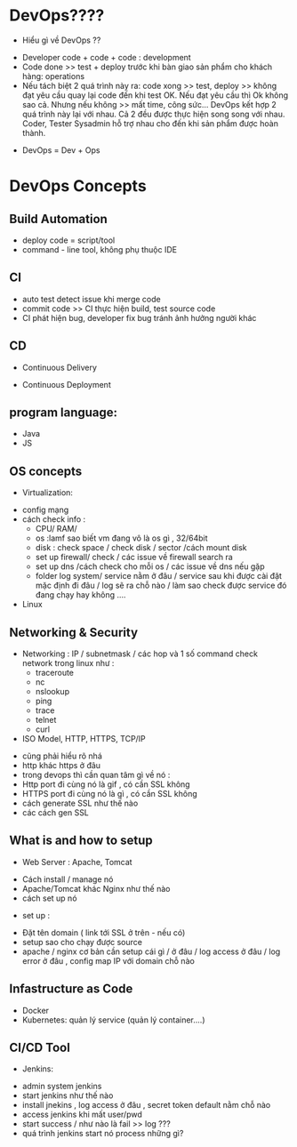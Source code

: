 # DevOps????
* Hiểu gì về DevOps ??
-  Developer code + code + code : development
- Code done >> test +  deploy trước khi bàn giao sản phẩm cho khách hàng: operations
- Nếu tách biệt 2 quá trình này ra: code xong >> test, deploy >> không đạt yêu cầu quay lại code đến khi test OK. Nếu đạt yêu cầu thì Ok không sao cả. Nhưng nếu không >> mất time, công sức... DevOps kết hợp 2 quá trình này lại với nhau. Cả 2 đều được thực hiện song song với nhau. Coder, Tester Sysadmin hỗ trợ nhau cho đến khi sản phẩm được hoàn thành.
* DevOps = Dev + Ops

# DevOps Concepts
## Build Automation
- deploy code = script/tool
- command - line tool, không phụ thuộc IDE

## CI
- auto test detect issue khi merge code
- commit code >> CI thực hiện build, test source code 
- CI phát hiện bug, developer fix bug tránh ảnh hưởng người khác

## CD
* Continuous Delivery

* Continuous Deployment
## program language:
* Java 
* JS 

## OS concepts
* Virtualization:
- config mạng 
- cách check info  :
    + CPU/ RAM/ 
    + os  :lamf sao biết vm đang vô là os gì , 32/64bit 
    + disk : check space / check disk / sector /cách mount disk
    + set up firewall/ check / các issue về firewall search ra  
    + set up dns /cách check cho mỗi os / các issue về dns nếu gặp
    + folder log system/ service nằm ở đâu / service sau khi được cài đặt mặc định đi đâu / log sẽ ra chỗ nào / làm sao check được service đó đang chạy hay không ....
- Linux

## Networking & Security
* Networking : IP / subnetmask / các hop  và 1 số command check network trong linux như :
    + traceroute 
    + nc 
    + nslookup
    + ping 
    + trace
    + telnet 
    + curl
* ISO Model, HTTP, HTTPS, TCP/IP
- cũng phải hiểu rõ nhá 
- http khác https ở đâu 
- trong devops thì cần quan tâm gì về nó : 
- Http port đi cùng nó là gif , có cần SSL không 
- HTTPS port đi cùng nó là gì , có cần SSL không 
- cách generate SSL như thế nào 
- các cách gen SSL 

## What is and how to setup 
* Web Server : Apache, Tomcat 
- Cách install / manage nó 
- Apache/Tomcat khác Nginx như thế nào 
- cách set up nó

* set up : 
- Đặt tên domain ( link tới SSL ở trên - nếu có)
- setup sao cho chạy được source 
- apache / nginx cơ bản cần setup cái gì / ở đâu / log access ở đâu / log error ở đâu , config map IP với domain chỗ nào

## Infastructure as Code
* Docker
* Kubernetes: quản lý service (quản lý container....)

## CI/CD Tool
* Jenkins: 
- admin system jenkins 
- start jenkins như thế nào 
- install jnekins , log access ở đâu , secret token default nằm chỗ nào 
- access jenkins khi mất user/pwd
- start success / như nào là fail  >> log ???
- quá trình jenkins start nó process những gì?
